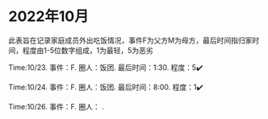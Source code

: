 # 2022年10月
此表旨在记录家庭成员外出吃饭情况，事件F为父方M为母方，最后时间指归家时间，程度由1-5位数字组成，1为最轻，5为恶劣


Time:10/23. 事件：F. 圈人：饭团. 最后时间：1:30. 程度：5✔️

Time:10/24. 事件：F. 圈人：饭团. 最后时间：8:00. 程度：1✔️

Time:10/26. 事件：F. 圈人：   . 
